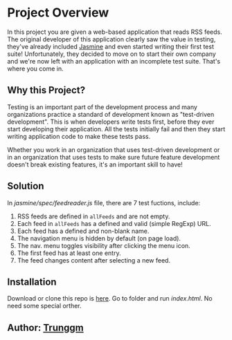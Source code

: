 # Project Overview

In this project you are given a web-based application that reads RSS feeds. The original developer of this application clearly saw the value in testing, they've already included [Jasmine](http://jasmine.github.io/) and even started writing their first test suite! Unfortunately, they decided to move on to start their own company and we're now left with an application with an incomplete test suite. That's where you come in.


## Why this Project?

Testing is an important part of the development process and many organizations practice a standard of development known as "test-driven development". This is when developers write tests first, before they ever start developing their application. All the tests initially fail and then they start writing application code to make these tests pass.

Whether you work in an organization that uses test-driven development or in an organization that uses tests to make sure future feature development doesn't break existing features, it's an important skill to have!

## Solution

In _jasmine/spec/feedreader.js_ file, there are 7 test fuctions, include:

1. RSS feeds are defined in `allFeeds` and are not empty.
2. Each feed in `allFeeds` has a defined and valid (simple RegExp) URL.
3. Each feed has a defined and non-blank name.
4. The navigation menu is hidden by default (on page load).
5. The nav. menu toggles visibility after clicking the menu icon.
6. The first feed has at least one entry.
7. The feed changes content after selecting a new feed.

## Installation
Download or clone this repo is [here](https://github.com/trunggm/frontend-nanodegree-feedreader). Go to folder and run _index.html_. No need some special orther.

## Author: [Trunggm](https://github.com/trunggm)
